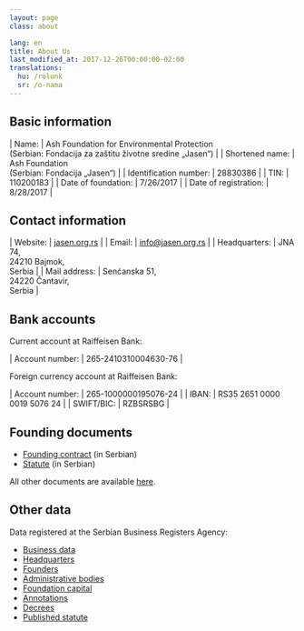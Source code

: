 ```yaml
---
layout: page
class: about

lang: en
title: About Us
last_modified_at: 2017-12-26T00:00:00-02:00
translations:
  hu: /rolunk
  sr: /o-nama
---
```

## Basic information

| Name:                  | Ash Foundation for Environmental Protection<br>(Serbian: Fondacija za zaštitu životne sredine „Jasen“) |
| Shortened name:        | Ash Foundation<br>(Serbian: Fondacija „Jasen“)                                                         |
| Identification number: | 28830386                                                                                               |
| TIN:                   | 110200183                                                                                              |
| Date of foundation:    | 7/26/2017                                                                                              |
| Date of registration:  | 8/28/2017                                                                                              |

## Contact information

| Website:      | [jasen.org.rs]                             |
| Email:        | [info@jasen.org.rs]                        |
| Headquarters: | JNA 74,<br>24210 Bajmok,<br>Serbia         |
| Mail address: | Senćanska 51,<br>24220 Čantavir,<br>Serbia |

[jasen.org.rs]: https://jasen.org.rs
[info@jasen.org.rs]: mailto:info@jasen.org.rs

## Bank accounts

Current account at Raiffeisen Bank:

| Account number: | 265-2410310004630-76 |

Foreign currency account at Raiffeisen Bank:

| Account number: | 265-1000000195076-24        |
| IBAN:           | RS35 2651 0000 0019 5076 24 |
| SWIFT/BIC:      | RZBSRSBG                    |

## Founding documents

- [Founding contract] (in Serbian)
- [Statute] (in Serbian)

All other documents are available [here](/en/documents/).

[Founding contract]: /docs/ugovor-o-osnivanju.pdf
[Statute]: /docs/statut.pdf

## Other data

Data registered at the Serbian Business Registers Agency:

- [Business data]
- [Headquarters]
- [Founders]
- [Administrative bodies]
- [Foundation capital]
- [Annotations]
- [Decrees]
- [Published statute]

[Business data]: http://pretraga.apr.gov.rs/FoundationAndEndowmentWebSearch/FAEBusinessDataPage.aspx?beid=8855021&type=&rnd=3BAB996DE41CE0B915102BB086F5C49C3522D6A5
[Headquarters]: http://pretraga.apr.gov.rs/FoundationAndEndowmentWebSearch/FAEAddress.aspx?beid=8855021&type=&rnd=3BAB996DE41CE0B915102BB086F5C49C3522D6A5
[Founders]: http://pretraga.apr.gov.rs/FoundationAndEndowmentWebSearch/FAEEstablishers.aspx?beid=8855021&type=&rnd=3BAB996DE41CE0B915102BB086F5C49C3522D6A5
[Administrative bodies]: http://pretraga.apr.gov.rs/FoundationAndEndowmentWebSearch/FAESteeringComitteePage.aspx?beid=8855021&type=&rnd=3BAB996DE41CE0B915102BB086F5C49C3522D6A5
[Foundation capital]: http://pretraga.apr.gov.rs/FoundationAndEndowmentWebSearch/FAEFoundationCapital.aspx?beid=8855021&type=&rnd=3BAB996DE41CE0B915102BB086F5C49C3522D6A5
[Annotations]: http://pretraga.apr.gov.rs/FoundationAndEndowmentWebSearch/FAEAnnotations.aspx?beid=8855021&type=&rnd=3BAB996DE41CE0B915102BB086F5C49C3522D6A5
[Decrees]: http://pretraga.apr.gov.rs/FoundationAndEndowmentWebSearch/FAEDecrees.aspx?beid=8855021&type=&rnd=3BAB996DE41CE0B915102BB086F5C49C3522D6A5
[Published statute]: http://pretraga.apr.gov.rs/FoundationAndEndowmentWebSearch/FAEStatues.aspx?beid=8855021&type=&rnd=3BAB996DE41CE0B915102BB086F5C49C3522D6A5
